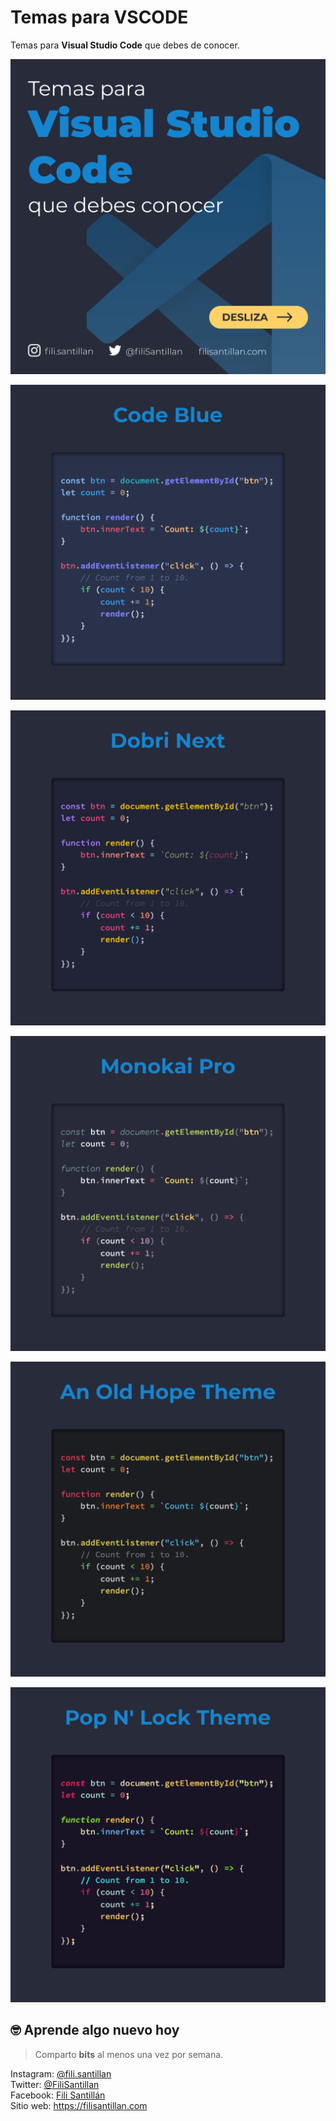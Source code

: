 # Temas para VSCODE

Temas para **Visual Studio Code** que debes de conocer.

![Temas para VSCode 01](./vscode-themes-01.png)

![Temas para VSCode 02](./vscode-themes-02.png)

![Temas para VSCode 03](./vscode-themes-03.png)

![Temas para VSCode 04](./vscode-themes-04.png)

![Temas para VSCode 05](./vscode-themes-05.png)

![Temas para VSCode 06](./vscode-themes-06.png)

## 🤓 Aprende algo nuevo hoy

> Comparto **bits** al menos una vez por semana.

Instagram: [@fili.santillan](https://www.instagram.com/fili.santillan/)  
Twitter: [@FiliSantillan](https://twitter.com/FiliSantillan)  
Facebook: [Fili Santillán](https://www.facebook.com/FiliSantillan96/)  
Sitio web: https://filisantillan.com
